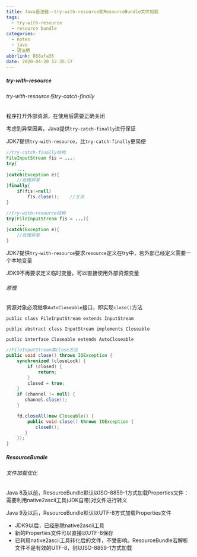```yaml
---
title: Java语法糖--try-with-resource和ResourceBundle文件加载
tags:
  - try-with-resource
  - resource bundle
categories:
  - notes
  - java
  - 语法糖
abbrlink: 868afa36
date: 2020-04-20 12:35:57
---
```



##### try-with-resource

###### try-with-resource与try-catch-finally

程序打开外部资源，在使用后需要正确关闭

考虑到异常因素，Java提供`try-catch-finally`进行保证

JDK7提供`try-with-resource`，比`try-catch-finally`更简便

```java
//try-catch-finally结构
FileInputStream fis = ...;
try{
    ...
}catch(Exception e){
    //处理异常
}finally{
    if(fis!=null)
        fis.close();	//关流
}

//try-with-resource结构
try(FileInputStream fis = ...){
    ...
}catch(Exception e){
    //处理异常
}
```

JDK7提供`try-with-resource`要求`resource`定义在try中，若外部已经定义需要一个本地变量

JDK9不再要求定义临时变量，可以直接使用外部资源变量

<!--more-->

###### 原理

资源对象必须继承`AutoCloseable`接口，即实现`close()`方法

`public class FileInputStream extends InputStream`

`public abstract class InputStream implements Closeable` 

`public interface Closeable extends AutoCloseable`

```java
//FileInputStream类close方法
public void close() throws IOException {
    synchronized (closeLock) {
        if (closed) {
            return;
        }
        closed = true;
    }
    if (channel != null) {
       channel.close();
    }

    fd.closeAll(new Closeable() {
        public void close() throws IOException {
           close0();
       }
    });
}
```

##### ResourceBundle

###### 文件加载优化

Java 8及以前，ResourceBundle默认以ISO-8859-1方式加载Properties文件：需要利用native2ascii工具(JDK自带)对文件进行转义

Java 9及以后，ResourceBundle默认以UTF-8方式加载Properties文件

- JDK9以后，已经删除native2ascii工具
- 新的Properties文件可以直接以UTF-8保存
- 已利用native2ascii工具转化后的文件，不受影响。ResourceBundle若解析文件不是有效的UTF-8，则以ISO-8859-1方式加载

